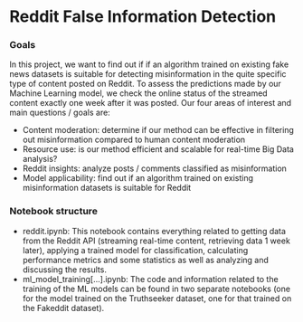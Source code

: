 # Reddit False Information Detection 

### Goals
In this project, we want to find out if if an algorithm trained on existing fake news datasets is suitable for detecting misinformation in the quite specific type of content posted on Reddit. To assess the predictions made by our Machine Learning model, we check the online status of the streamed content exactly one week after it was posted. Our four areas of interest and main questions / goals are:

- Content moderation: determine if our method can be effective in filtering out misinformation compared to human content moderation
- Resource use: is our method efficient and scalable for real-time Big Data analysis?
- Reddit insights: analyze posts / comments classified as misinformation
- Model applicability: find out if an algorithm trained on existing misinformation datasets is suitable for Reddit

### Notebook structure
- reddit.ipynb: This notebook contains everything related to getting data from the Reddit API (streaming real-time content, retrieving data 1 week later), applying a trained model for classification, calculating performance metrics and some statistics as well as analyzing and discussing the results.
- ml_model_training[...].ipynb: The code and information related to the training of the ML models can be found in two separate notebooks (one for the model trained on the Truthseeker dataset, one for that trained on the Fakeddit dataset).
